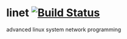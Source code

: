 # linet [![Build Status](https://travis-ci.org/h9379203/linet.svg?branch=master)](https://travis-ci.org/h9379203/linet)
advanced linux system network programming
